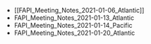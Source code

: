 * [[FAPI_Meeting_Notes_2021-01-06_Atlantic]]
* FAPI_Meeting_Notes_2021-01-13_Atlantic
* FAPI_Meeting_Notes_2021-01-14_Pacific
* FAPI_Meeting_Notes_2021-01-20_Atlantic